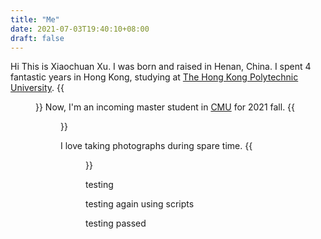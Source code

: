 ```yaml
---
title: "Me"
date: 2021-07-03T19:40:10+08:00
draft: false
---
```


Hi This is Xiaochuan Xu. I was born and raised in Henan, China. I spent 4 fantastic years in Hong Kong, studying at [The Hong Kong Polytechnic University](https://www.polyu.edu.hk/en/).
{{<figure src="/images/polyu.png" width="160" height="160" class="style='display: inline'">}}
Now, I'm an incoming master student in [CMU](https://www.cmu.edu/) for 2021 fall.
{{<figure src="/images/cmu.png" width="100" height="100">}}

I love taking photographs during spare time.
{{<figure src="/images/NightView.jpeg" width="574" height="326" >}}

testing

testing again using scripts

testing passed
